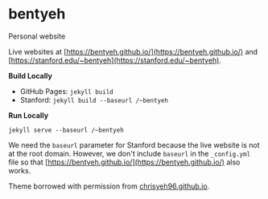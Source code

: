 # bentyeh
Personal website

Live websites at [https://bentyeh.github.io/](https://bentyeh.github.io/) and [https://stanford.edu/~bentyeh](https://stanford.edu/~bentyeh).

**Build Locally**

- GitHub Pages: `jekyll build`
- Stanford: `jekyll build --baseurl /~bentyeh`

**Run Locally**

`jekyll serve --baseurl /~bentyeh`

We need the `baseurl` parameter for Stanford because the live website is not at the root domain. However, we don't include `baseurl` in the `_config.yml` file so that [https://bentyeh.github.io/](https://bentyeh.github.io/) also works.

Theme borrowed with permission from [chrisyeh96.github.io](https://chrisyeh96.github.io/).